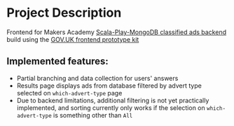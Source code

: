 # Project Description

Frontend for Makers Academy [Scala-Play-MongoDB classified ads backend](https://github.com/makersacademy/scala-play-mongodb-govt-evolving-project/) build using the [GOV.UK frontend prototype kit](https://govuk-prototype-kit.herokuapp.com/docs)

## Implemented features:
- Partial branching and data collection for users' answers
- Results page displays ads from database filtered by advert type selected on `which-advert-type` page
- Due to backend limitations, additional filtering is not yet practically implemented, and sorting currently only works if the selection on `which-advert-type` is something other than `All`
